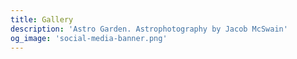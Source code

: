 ```yaml
---
title: Gallery
description: 'Astro Garden. Astrophotography by Jacob McSwain'
og_image: 'social-media-banner.png'
---
```

